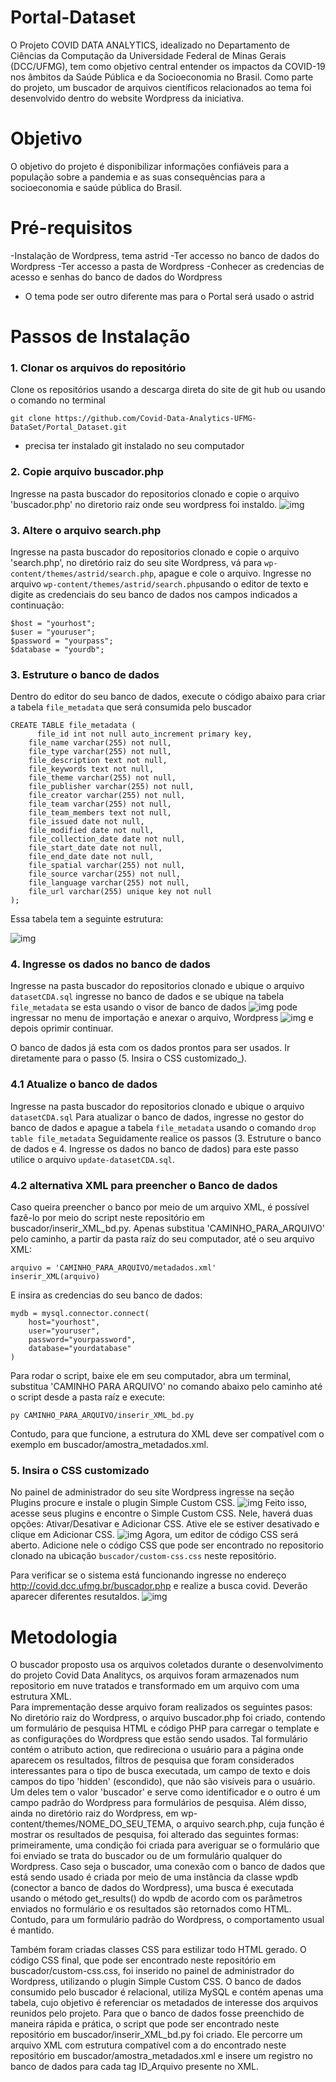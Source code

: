 # Portal-Dataset

O Projeto COVID DATA ANALYTICS, idealizado no Departamento de Ciências da Computação da Universidade Federal de Minas Gerais (DCC/UFMG), tem como objetivo central entender os impactos da COVID-19 nos âmbitos da Saúde Pública e da Socioeconomia no Brasil. Como parte do projeto, um buscador de arquivos científicos relacionados ao tema foi desenvolvido dentro do website Wordpress da iniciativa.

# Objetivo

O objetivo do projeto é disponibilizar informações confiáveis para a população sobre a pandemia e as suas consequências para a socioeconomia e saúde pública do Brasil.

# Pré-requisitos

-Instalação de Wordpress, tema astrid
-Ter accesso no banco de dados do Wordpress
-Ter accesso a pasta de Wordpress
-Conhecer as credencias de acesso e senhas do banco de dados do Wordpress

- O tema pode ser outro diferente mas para o Portal será usado o astrid

# Passos de Instalação

### 1. Clonar os arquivos do repositório

Clone os repositórios usando a descarga direta do site de git hub ou usando o comando no terminal

```
git clone https://github.com/Covid-Data-Analytics-UFMG-DataSet/Portal_Dataset.git

```

- precisa ter instalado git instalado no seu computador

### 2. Copie arquivo buscador.php

Ingresse na pasta buscador do repositorios clonado e copie o arquivo 'buscador.php' no diretorio raiz onde seu wordpress foi instaldo.
![img](https://github.com/Covid-Data-Analytics-UFMG-DataSet/Portal_Dataset/blob/master/images/Captura%20de%20pantalla%20de%202020-10-16%2018-26-59.png?raw=true)

### 3. Altere o arquivo search.php

Ingresse na pasta buscador do repositorios clonado e copie o arquivo 'search.php', no diretório raiz do seu site Wordpress, vá para `wp-content/themes/astrid/search.php`, apague e cole o arquivo.
Ingresse no arquivo `wp-content/themes/astrid/search.php`usando o editor de texto e digite as credenciais do seu banco de dados nos campos indicados a continuação:

```
$host = "yourhost";
$user = "youruser";
$password = "yourpass";
$database = "yourdb";
```

### 3. Estruture o banco de dados

Dentro do editor do seu banco de dados, execute o código abaixo para criar a tabela `file_metadata` que será consumida pelo buscador

```
CREATE TABLE file_metadata (
	  file_id int not null auto_increment primary key,
    file_name varchar(255) not null,
    file_type varchar(255) not null,
    file_description text not null,
    file_keywords text not null,
    file_theme varchar(255) not null,
    file_publisher varchar(255) not null,
    file_creator varchar(255) not null,
    file_team varchar(255) not null,
    file_team_members text not null,
    file_issued date not null,
    file_modified date not null,
    file_collection_date date not null,
    file_start_date date not null,
    file_end_date date not null,
    file_spatial varchar(255) not null,
    file_source varchar(255) not null,
    file_language varchar(255) not null,
    file_url varchar(255) unique key not null
);
```

Essa tabela tem a seguinte estrutura:

![img](https://github.com/Covid-Data-Analytics-UFMG-DataSet/Portal_Dataset/blob/master/images/DER.png?raw=true)

### 4. Ingresse os dados no banco de dados

Ingresse na pasta buscador do repositorios clonado e ubique o arquivo `datasetCDA.sql` ingresse no banco de dados e se ubique na tabela `file_metadata` se esta usando o visor de banco de dados ![img](https://www.google.com/url?sa=i&url=https%3A%2F%2Fwww.programaenlinea.net%2Fcomo-instalar-phpmyadmin-en-linux%2F&psig=AOvVaw0TCEI4fdJIUWjC3QRnTcB8&ust=1602974441187000&source=images&cd=vfe&ved=0CAIQjRxqFwoTCKDFp6SXuuwCFQAAAAAdAAAAABAD) pode ingressar no menu de importação e anexar o arquivo, Wordpress ![img](https://github.com/Covid-Data-Analytics-UFMG-DataSet/Portal_Dataset/blob/master/images/banco-dados.png?raw=true) e depois oprimir continuar.

O banco de dados já esta com os dados prontos para ser usados. Ir diretamente para o passo (5. Insira o CSS customizado\_).

### 4.1 Atualize o banco de dados

Ingresse na pasta buscador do repositorios clonado e ubique o arquivo `datasetCDA.sql` Para atualizar o banco de dados, ingresse no gestor do banco de dados e apague a tabela `file_metadata` usando o comando `drop table file_metadata` Seguidamente realice os passos (3. Estruture o banco de dados e 4. Ingresse os dados no banco de dados) para este passo utilice o arquivo `update-datasetCDA.sql`.

### 4.2 alternativa XML para preencher o Banco de dados

Caso queira preencher o banco por meio de um arquivo XML, é possível fazê-lo por meio do script neste repositório em buscador/inserir_XML_bd.py. Apenas substitua 'CAMINHO_PARA_ARQUIVO' pelo caminho, a partir da pasta raíz do seu computador, até o seu arquivo XML:

```
arquivo = 'CAMINHO_PARA_ARQUIVO/metadados.xml'
inserir_XML(arquivo)
```

E insira as credencias do seu banco de dados:

```
mydb = mysql.connector.connect(
    host="yourhost",
    user="youruser",
    password="yourpassword",
    database="yourdatabase"
)
```

Para rodar o script, baixe ele em seu computador, abra um terminal, substitua 'CAMINHO PARA ARQUIVO' no comando abaixo pelo caminho até o script desde a pasta raíz e execute:

```
py CAMINHO_PARA_ARQUIVO/inserir_XML_bd.py
```

Contudo, para que funcione, a estrutura do XML deve ser compatível com o exemplo em buscador/amostra_metadados.xml.

### 5. Insira o CSS customizado

No painel de administrador do seu site Wordpress ingresse na seção Plugins procure e instale o plugin Simple Custom CSS. ![img](https://github.com/Covid-Data-Analytics-UFMG-DataSet/Portal_Dataset/blob/master/images/Simple%20Custom%20CSS.png?raw=true) Feito isso, acesse seus plugins e encontre o Simple Custom CSS. Nele, haverá duas opções: Ativar/Desativar e Adicionar CSS. Ative ele se estiver desativado e clique em Adicionar CSS. ![img](https://github.com/Covid-Data-Analytics-UFMG-DataSet/Portal_Dataset/blob/master/images/css-adicionar.png?raw=true) Agora, um editor de código CSS será aberto. Adicione nele o código CSS que pode ser encontrado no repositorio clonado na ubicação `buscador/custom-css.css` neste repositório.

Para verificar se o sistema está funcionando ingresse no endereço http://covid.dcc.ufmg.br/buscador.php e realize a busca covid. Deverão aparecer diferentes resutaldos.
![img](https://github.com/Covid-Data-Analytics-UFMG-DataSet/Portal_Dataset/blob/master/images/buscador.png?raw=true)

# Metodologia

O buscador proposto usa os arquivos coletados durante o desenvolvimento do projeto Covid Data Analitycs, os arquivos foram armazenados num repositorio em nuve tratados e transformado em um arquivo com uma estrutura XML.  
Para imprementação desse arquivo foram realizados os seguintes pasos:
No diretório raiz do Wordpress, o arquivo buscador.php foi criado, contendo um formulário de pesquisa HTML e código PHP para carregar o template e as configurações do Wordpress que estão sendo usados. Tal formulário contém o atributo action, que redireciona o usuário para a página onde aparecem os resultados, filtros de pesquisa que foram considerados interessantes para o tipo de busca executada, um campo de texto e dois campos do tipo 'hidden' (escondido), que não são visíveis para o usuário. Um deles tem o valor 'buscador' e serve como identificador e o outro é um campo padrão do Wordpress para formulários de pesquisa. Além disso, ainda no diretório raiz do Wordpress, em wp-content/themes/NOME_DO_SEU_TEMA, o arquivo search.php, cuja função é mostrar os resultados de pesquisa, foi alterado das seguintes formas: primeiramente, uma condição foi criada para averiguar se o formulário que foi enviado se trata do buscador ou de um formulário qualquer do Wordpress. Caso seja o buscador, uma conexão com o banco de dados que está sendo usado é criada por meio de uma instância da classe wpdb (conector a banco de dados do Wordpress), uma busca é executada usando o método get_results() do wpdb de acordo com os parâmetros enviados no formulário e os resultados são retornados como HTML. Contudo, para um formulário padrão do Wordpress, o comportamento usual é mantido.

Também foram criadas classes CSS para estilizar todo HTML gerado. O código CSS final, que pode ser encontrado neste repositório em buscador/custom-css.css, foi inserido no painel de administrador do Wordpress, utilizando o plugin Simple Custom CSS. O banco de dados consumido pelo buscador é relacional, utiliza MySQL e contém apenas uma tabela, cujo objetivo é referenciar os metadados de interesse dos arquivos reunidos pelo projeto. Para que o banco de dados fosse preenchido de maneira rápida e prática, o script que pode ser encontrado neste repositório em buscador/inserir_XML_bd.py foi criado. Ele percorre um arquivo XML com estrutura compatível com a do encontrado neste repositório em buscador/amostra_metadados.xml e insere um registro no banco de dados para cada tag ID_Arquivo presente no XML.
